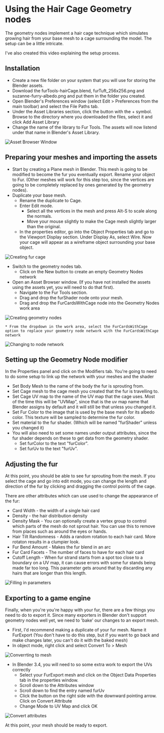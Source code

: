 # Using the Hair Cage Geometry nodes

The geometry nodes implement a hair cage technique which simulates growing hair from your base mesh to a cage surrounding the model.  The setup can be a little intricate.

I've also created this video explaining the setup process.

## Installation

* Create a new file folder on your system that you will use for storing the Blender assets.
* Download the furTools-hairCage.blend, furTuft_256x256.png and suzanne-furry-albedo.png and put them in the folder you created.
* Open Blender's Preferences window (select Edit > Preferences from the main toolbar) and select the File Paths tab.
* Under the Asset Libraries section, click the button with the + symbol.  Browse to the directory where you downloaded the files, select it and click Add Asset Library
* Change the name of the library to Fur Tools.  The assets will now listend under that name in Blender's Asset Library.

![Asset Browser Window](assetBrowserWindow.png)

## Preparing your meshes and importing the assets

* Start by creating a Plane mesh in Blender.  This mesh is going to be modified to become the fur you eventually export.  Rename your object to Fur.  (Other meshes will work for this step too, since the vertices are going to be completely replaced by ones generated by the geometry nodes).
* Duplicate your base mesh.  
    * Rename the duplicate to Cage.  
    * Enter Edit mode.
        * Select all the vertices in the mesh and press Alt-S to scale along the normals.  
        * Move your mouse slightly to make the Cage mesh slightly larger than the original.
    * In the properties editor, go into the Object Properties tab and go to the Viewport Display section.  Under Display As, select Wire.  Now your cage will appear as a wireframe object surrounding your base object.

![Creating fur cage](creatingFurCage.png)
    
* Switch to the geometry nodes tab.
    * Click on the New button to create an empty Geometry Nodes network
* Open an Asset Browser window.  (If you have not installed the assets using the assets yet, you will need to do that first).  
    * Navigate to the Fur Tools section.  
    * Drag and drop the furShader node onto your mesh.
    * Drag and drop the FurCardsWithCage node into the Geometry Nodes work area

![Creating geometry nodes](creatingGeomNodes.png)

    * From the dropdown in the work area, select the FurCardsWithCage option to replace your geometry node network with the FurCardsWithCage network

![Changing to node network](changingToNodeNetwork.png)
    
## Setting up the Geometry Node modifier
    
In the Properties panel and click on the Modifiers tab.  You're going to need to do some setup to link up the network with your meshes and the shader

* Set Body Mesh to the name of the body the fur is sprouting from.
* Set Cage mesh to the cage mesh you created that the fur is travelling to.
* Set Cage UV map to the name of the UV map that the cage uses.  Most of the time this will be "UVMap", since that is the uv map name that Blender assigns by default and it will still be that unless you changed it.
* Set Fur Color to the image that is used by the base mesh for its albedo color.  This texture will be sampled to determine the fur color.
* Set material to the fur shader.  (Which will be named "furShader" unless you changed it)
* You will also need to set some names under output attributes, since the fur shader depends on these to get data from the geometry shader.
    * Set furColor to the text "furColor".
    * Set furUv to the text "furUv".

## Adjusting the fur

At this point, you should be able to see fur sprouting from the mesh.  If you select the cage and go into edit mode, you can change the length and direction of the fur by clicking and dragging the control points of the cage.

There are other attributes which can use used to change the appearance of the fur:
* Card Width - the width of a single hair card
* Density - the hair distribution density
* Density Mask - You can optionally create a vertex group to control which parts of the mesh do not sprout hair.  You can use this to remove from places such as around the eyes or hands.
* Hair Tilt Randomness - Adds a random rotation to each hair card.  More rotaton results in a clumpier look.
* Fur Bend Amount - Makes the fur blend in an arc
* Fur Card Facets - The number of faces to have for each hair card
* Cutoff Length - When fur strand starts from a spot too close to a boundary on a UV map, it can cause errors with some fur stands being made far too long.  This parameter gets around that by discarding any hairs that are longer than this length.

![Filling in parameters](fillingInParameters.png)


## Exporting to a game engine

Finally, when you're you're happy with your fur, there are a few things you need to do to export it.  Since many exporters in Blender don't support geometry nodes well yet, we need to 'bake' our changes to an export mesh.
* First, I'd recommend making a duplicate of your fur mesh.  Name it FurExport (You don't have to do this step, but if you want to go back and make changes later, you can't do it with the baked mesh)
* In object mode, right click and select Convert To > Mesh

![Converrting to mesh](convertingToMesh.png)

* In Blender 3.4, you will need to so some extra work to export the UVs correctly
    * Select your FurExport mesh and click on the Object Data Properties tab in the properties window.
    * Scroll down to the Attributes window
    * Scroll down to find the entry named furUv
    * Click the button on the right side with the downward pointing arrow.  Click on Convert Attribute
    * Change Mode to UV Map and click OK

![Convert attributes](convertAttributeMenu.png)

At this point, your mesh should be ready to export.
